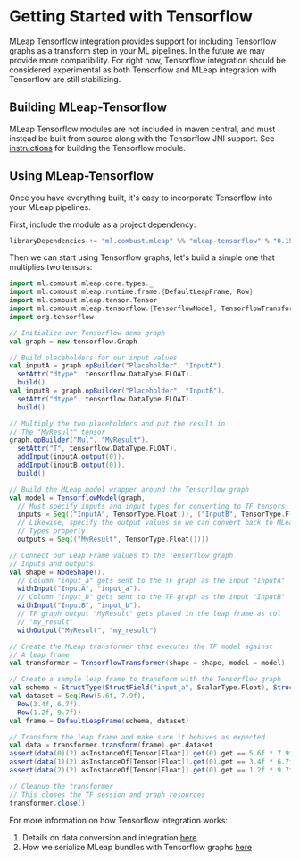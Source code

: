 # Getting Started with Tensorflow

MLeap Tensorflow integration provides support for including Tensorflow
graphs as a transform step in your ML pipelines. In the future we may
provide more compatibility. For right now, Tensorflow integration should
be considered experimental as both Tensorflow and MLeap integration with
Tensorflow are still stabilizing.

## Building MLeap-Tensorflow

MLeap Tensorflow modules are not included in maven central, and must
instead be built from source along with the Tensorflow JNI support. See
[instructions](building.md#build-tensorflow-mleap-module) for building
the Tensorflow module.

## Using MLeap-Tensorflow

Once you have everything built, it's easy to incorporate Tensorflow into
your MLeap pipelines.

First, include the module as a project dependency:

```sbt
libraryDependencies += "ml.combust.mleap" %% "mleap-tensorflow" % "0.15.0"
```

Then we can start using Tensorflow graphs, let's build a simple one that
multiplies two tensors:

```scala
import ml.combust.mleap.core.types._
import ml.combust.mleap.runtime.frame.{DefaultLeapFrame, Row}
import ml.combust.mleap.tensor.Tensor
import ml.combust.mleap.tensorflow.{TensorflowModel, TensorflowTransformer}
import org.tensorflow

// Initialize our Tensorflow demo graph
val graph = new tensorflow.Graph

// Build placeholders for our input values
val inputA = graph.opBuilder("Placeholder", "InputA").
  setAttr("dtype", tensorflow.DataType.FLOAT).
  build()
val inputB = graph.opBuilder("Placeholder", "InputB").
  setAttr("dtype", tensorflow.DataType.FLOAT).
  build()

// Multiply the two placeholders and put the result in
// The "MyResult" tensor
graph.opBuilder("Mul", "MyResult").
  setAttr("T", tensorflow.DataType.FLOAT).
  addInput(inputA.output(0)).
  addInput(inputB.output(0)).
  build()

// Build the MLeap model wrapper around the Tensorflow graph
val model = TensorflowModel(graph,
  // Must specify inputs and input types for converting to TF tensors
  inputs = Seq(("InputA", TensorType.Float()), ("InputB", TensorType.Float())),
  // Likewise, specify the output values so we can convert back to MLeap
  // Types properly
  outputs = Seq(("MyResult", TensorType.Float())))

// Connect our Leap Frame values to the Tensorflow graph
// Inputs and outputs
val shape = NodeShape().
  // Column "input_a" gets sent to the TF graph as the input "InputA"
  withInput("InputA", "input_a").
  // Column "input_b" gets sent to the TF graph as the input "InputB"
  withInput("InputB", "input_b").
  // TF graph output "MyResult" gets placed in the leap frame as col
  // "my_result"
  withOutput("MyResult", "my_result")

// Create the MLeap transformer that executes the TF model against
// A leap frame
val transformer = TensorflowTransformer(shape = shape, model = model)

// Create a sample leap frame to transform with the Tensorflow graph
val schema = StructType(StructField("input_a", ScalarType.Float), StructField("input_b", ScalarType.Float)).get
val dataset = Seq(Row(5.6f, 7.9f),
  Row(3.4f, 6.7f),
  Row(1.2f, 9.7f))
val frame = DefaultLeapFrame(schema, dataset)

// Transform the leap frame and make sure it behaves as expected
val data = transformer.transform(frame).get.dataset
assert(data(0)(2).asInstanceOf[Tensor[Float]].get(0).get == 5.6f * 7.9f)
assert(data(1)(2).asInstanceOf[Tensor[Float]].get(0).get == 3.4f * 6.7f)
assert(data(2)(2).asInstanceOf[Tensor[Float]].get(0).get == 1.2f * 9.7f)

// Cleanup the transformer
// This closes the TF session and graph resources
transformer.close()
```

For more information on how Tensorflow integration works:

1. Details on data conversion and integration [here](../tensorflow/mleap-integration.md).
2. How we serialize MLeap bundles with Tensorflow graphs [here](../tensorflow/bundle-serialization.md)

